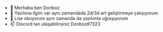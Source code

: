 - 👋 Merhaba ben Donboz
- 👀 Yazılıma ilgim var aynı zamandada 2d/3d art geliştirmeye çalışıyorum
- 🌱 Lise okuyorum aynı zamanda da yazılımla uğraşıyorum
- 📫 Discord tan ulaşabilirsiniz Donboz#7323

<!---
İyi bir dost,yazılımcı ve daha fazlası :D
--->
